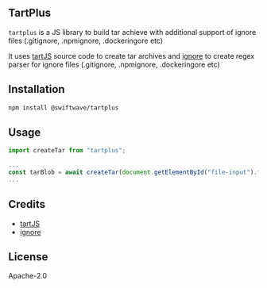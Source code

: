 ## TartPlus

`tartplus` is a JS library to build tar achieve with additional support of ignore files (.gitignore, .npmignore, .dockeringore etc)

It uses [tartJS](https://github.com/tart/tartJS) source code to create tar archives and [ignore](https://github.com/kaelzhang/node-ignore) to create regex parser for ignore files (.gitignore, .npmignore, .dockeringore etc)

## Installation

```bash
npm install @swiftwave/tartplus
```

## Usage

```js
import createTar from "tartplus";

...
const tarBlob = await createTar(document.getElementById("file-input").files, [".gitignore"])
...

```

## Credits
- [tartJS](https://github.com/tart/tartJS)
- [ignore](https://github.com/kaelzhang/node-ignore)

## License

Apache-2.0